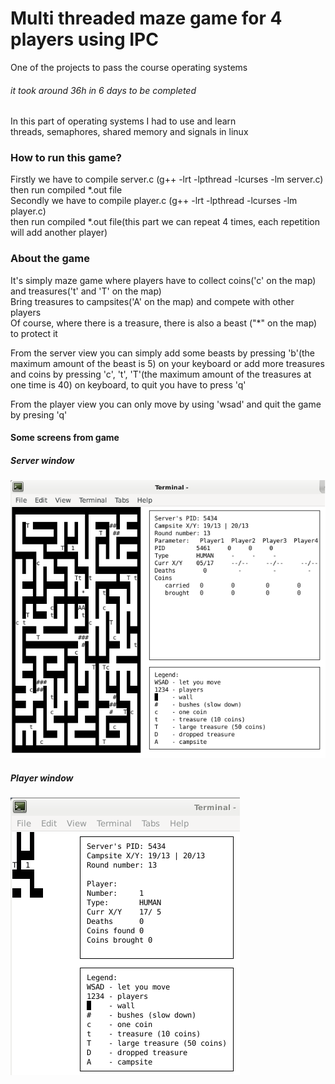 # Multi threaded maze game for 4 players using IPC
One of the projects to pass the course operating systems
###### it took around 36h in 6 days to be completed
In this part of operating systems I had to use and learn<br>threads, semaphores, shared memory and signals in linux
### How to run this game?
Firstly we have to compile server.c (g++ -lrt -lpthread -lcurses -lm server.c)<br>
then run compiled *.out file<br>
Secondly we have to compile player.c (g++ -lrt -lpthread -lcurses -lm player.c)<br>
then run compiled *.out file(this part we can repeat 4 times, each repetition will add another player)<br>
### About the game
It's simply maze game where players have to collect coins('c' on the map) and treasures('t' and 'T' on the map)
<br>Bring treasures to campsites('A' on the map) and compete with other players<br>
Of course, where there is a treasure, there is also a beast ("*" on the map) to protect it

From the server view you can simply add some beasts by pressing 'b'(the maximum amount of the beast is 5) on your keyboard or add more treasures and coins by pressing 'c', 't', 'T'(the maximum amount of the treasures at one time is 40) on keyboard, to quit you have to press 'q'

From the player view you can only move by using 'wsad' and quit the game by presing 'q'

#### Some screens from game
##### Server window
![](PhotosToReadme/server1.png)
##### Player window
![](PhotosToReadme/player.png)